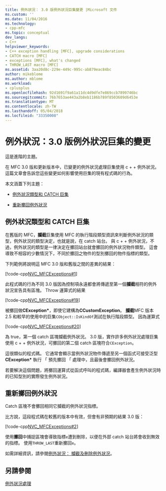 ```yaml
---
title: 例外狀況： 3.0 版例外狀況巨集變更 |Microsoft 文件
ms.custom: ''
ms.date: 11/04/2016
ms.technology:
- cpp-mfc
ms.topic: conceptual
dev_langs:
- C++
helpviewer_keywords:
- C++ exception handling [MFC], upgrade considerations
- CATCH macro [MFC]
- exceptions [MFC], what's changed
- THROW_LAST macro [MFC]
ms.assetid: 3aa20d8c-229e-449c-995c-ab879eac84bc
author: mikeblome
ms.author: mblome
ms.workload:
- cplusplus
ms.openlocfilehash: 92d1691f9a61a11dc4d9dfe7e869ccb7899746bc
ms.sourcegitcommit: 76b7653ae443a2b8eb1186b789f8503609d6453e
ms.translationtype: MT
ms.contentlocale: zh-TW
ms.lasthandoff: 05/04/2018
ms.locfileid: "33350008"
---
```

# <a name="exceptions-changes-to-exception-macros-in-version-30"></a>例外狀況：3.0 版例外狀況巨集的變更
這是進階的主題。  
  
 在 MFC 3.0 版和更新版本中，已變更的例外狀況處理巨集使用 c + + 例外狀況。 這篇文章會告訴您這些變更如何影響使用巨集的現有程式碼的行為。  
  
 本文涵蓋下列主題：  
  
-   [例外狀況類型和 CATCH 巨集](#_core_exception_types_and_the_catch_macro)  
  
-   [重新擲回例外狀況](#_core_re.2d.throwing_exceptions)  
  
##  <a name="_core_exception_types_and_the_catch_macro"></a> 例外狀況類型和 CATCH 巨集  
 在舊版的 MFC，**攔截**巨集使用 MFC 的執行階段類型資訊來判斷例外狀況的類型，例外狀況的類型決定，也就是說，在 catch 站台。 與 c + + 例外狀況，不過，例外狀況的類型是一律決定在擲回站台就會擲回的例外狀況物件類型。 這會導致不相容的少數情況下，不同於擲回之物件的型別擲回的物件指標的類型。  
  
 下列範例將說明這 MFC 3.0 版和舊版之間的差異的結果：  
  
 [!code-cpp[NVC_MFCExceptions#1](../mfc/codesnippet/cpp/exceptions-changes-to-exception-macros-in-version-3-0_1.cpp)]  
  
 此程式碼的行為不同 3.0 版因為控制項永遠都會將傳遞至第一個**攔截**相符的例外狀況宣告具有區塊。 Throw 運算式的結果  
  
 [!code-cpp[NVC_MFCExceptions#19](../mfc/codesnippet/cpp/exceptions-changes-to-exception-macros-in-version-3-0_2.cpp)]  
  
 被擲回做**CException\***，即使它建構為**CCustomException**。 **攔截**MFC 版本 2.5 和較早的使用中的巨集`CObject::IsKindOf`測試在執行階段類型。 因為運算式  
  
 [!code-cpp[NVC_MFCExceptions#20](../mfc/codesnippet/cpp/exceptions-changes-to-exception-macros-in-version-3-0_3.cpp)]  
  
 為 true，第一個 catch 區塊攔截例外狀況。 3.0 版，實作許多例外狀況處理巨集使用 c + + 例外狀況，可擲回的第二個 catch 區塊符合`CException`。  
  
 這很類似的程式碼。 它通常會顯示當例外狀況物件傳遞至另一個函式可接受泛型**CException\*** 執行 「 預先擲回 「 處理中，且最後會擲回例外狀況。  
  
 若要解決這個問題，將擲回運算式從函式呼叫的程式碼，編譯器會產生例外狀況時的已知型別的實際發生例外狀況。  
  
##  <a name="_core_re.2d.throwing_exceptions"></a> 重新擲回例外狀況  
 Catch 區塊不會擲回相同它攔截的例外狀況指標。  
  
 比方說，這段程式碼在較舊的版本中有效，但會有非預期的結果 3.0 版：  
  
 [!code-cpp[NVC_MFCExceptions#2](../mfc/codesnippet/cpp/exceptions-changes-to-exception-macros-in-version-3-0_4.cpp)]  
  
 使用**擲回**中捕捉區塊會導致指標`e`遭到刪除，以便在外部 catch 站台將會收到無效的指標。 使用`THROW_LAST`重新擲回`e`。  
  
 如需詳細資訊，請參閱[例外狀況： 攔截及刪除例外狀況](../mfc/exceptions-catching-and-deleting-exceptions.md)。  
  
## <a name="see-also"></a>另請參閱  
 [例外狀況處理](../mfc/exception-handling-in-mfc.md)

